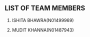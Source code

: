 
LIST OF TEAM MEMBERS
-----------------------

1) ISHITA BHAWRA(N01499969)

2) MUDIT KHANNA(N01487943)
